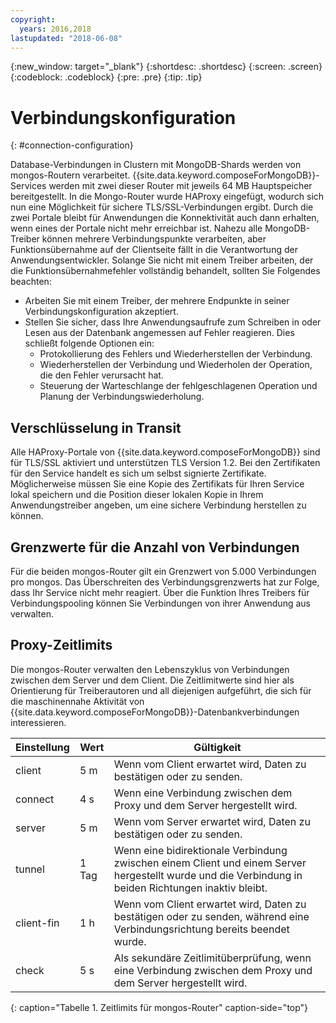 ```yaml
---
copyright:
  years: 2016,2018
lastupdated: "2018-06-08"
---
```


{:new_window: target="_blank"}
{:shortdesc: .shortdesc}
{:screen: .screen}
{:codeblock: .codeblock}
{:pre: .pre}
{:tip: .tip}

# Verbindungskonfiguration
{: #connection-configuration}

Database-Verbindungen in Clustern mit MongoDB-Shards werden von mongos-Routern verarbeitet. {{site.data.keyword.composeForMongoDB}}-Services werden mit zwei dieser Router mit jeweils 64 MB Hauptspeicher bereitgestellt. In die Mongo-Router wurde HAProxy eingefügt, wodurch sich nun eine Möglichkeit für sichere TLS/SSL-Verbindungen ergibt. Durch die zwei Portale bleibt für Anwendungen die Konnektivität auch dann erhalten, wenn eines der Portale nicht mehr erreichbar ist. Nahezu alle MongoDB-Treiber können mehrere Verbindungspunkte verarbeiten, aber Funktionsübernahme auf der Clientseite fällt in die Verantwortung der Anwendungsentwickler. Solange Sie nicht mit einem Treiber arbeiten, der die Funktionsübernahmefehler vollständig behandelt, sollten Sie Folgendes beachten:
* Arbeiten Sie mit einem Treiber, der mehrere Endpunkte in seiner Verbindungskonfiguration akzeptiert.
* Stellen Sie sicher, dass Ihre Anwendungsaufrufe zum Schreiben in oder Lesen aus der Datenbank angemessen auf Fehler reagieren. Dies schließt folgende Optionen ein:
  + Protokollierung des Fehlers und Wiederherstellen der Verbindung.
  + Wiederherstellen der Verbindung und Wiederholen der Operation, die den Fehler verursacht hat.
  + Steuerung der Warteschlange der fehlgeschlagenen Operation und Planung der Verbindungswiederholung.

## Verschlüsselung in Transit

Alle HAProxy-Portale von {{site.data.keyword.composeForMongoDB}} sind für TLS/SSL aktiviert und unterstützen TLS Version 1.2. Bei den Zertifikaten für den Service handelt es sich um selbst signierte Zertifikate. Möglicherweise müssen Sie eine Kopie des Zertifikats für Ihren Service lokal speichern und die Position dieser lokalen Kopie in Ihrem Anwendungstreiber angeben, um eine sichere Verbindung herstellen zu können.

## Grenzwerte für die Anzahl von Verbindungen

Für die beiden mongos-Router gilt ein Grenzwert von 5.000 Verbindungen pro mongos. Das Überschreiten des Verbindungsgrenzwerts hat zur Folge, dass Ihr Service nicht mehr reagiert. Über die Funktion Ihres Treibers für Verbindungspooling können Sie Verbindungen von ihrer Anwendung aus verwalten.

## Proxy-Zeitlimits

Die mongos-Router verwalten den Lebenszyklus von Verbindungen zwischen dem Server und dem Client. Die Zeitlimitwerte sind hier als Orientierung für Treiberautoren und all diejenigen aufgeführt, die sich für die maschinennahe Aktivität von {{site.data.keyword.composeForMongoDB}}-Datenbankverbindungen interessieren.

Einstellung | Wert | Gültigkeit
----------|-----------|-----------
client | 5 m | Wenn vom Client erwartet wird, Daten zu bestätigen oder zu senden.
connect | 4 s | Wenn eine Verbindung zwischen dem Proxy und dem Server hergestellt wird.
server | 5 m | Wenn vom Server erwartet wird, Daten zu bestätigen oder zu senden.
tunnel | 1 Tag | Wenn eine bidirektionale Verbindung zwischen einem Client und einem Server hergestellt wurde und die Verbindung in beiden Richtungen inaktiv bleibt.
client-fin | 1 h | Wenn vom Client erwartet wird, Daten zu bestätigen oder zu senden, während eine Verbindungsrichtung bereits beendet wurde.
check | 5 s | Als sekundäre Zeitlimitüberprüfung, wenn eine Verbindung zwischen dem Proxy und dem Server hergestellt wird.
{: caption="Tabelle 1. Zeitlimits für mongos-Router" caption-side="top"}
